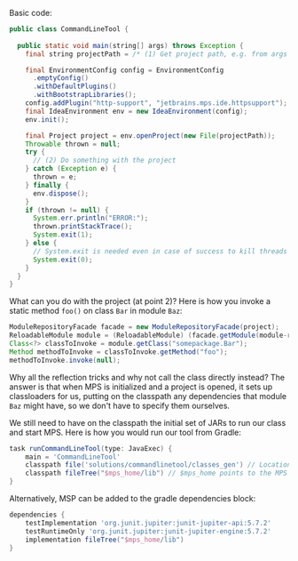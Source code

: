Basic code:

```java
public class CommandLineTool { 
   
  public static void main(string[] args) throws Exception {
    final string projectPath = /* (1) Get project path, e.g. from args or system properties */;

    final EnvironmentConfig config = EnvironmentConfig
      .emptyConfig()
      .withDefaultPlugins()
      .withBootstrapLibraries();
    config.addPlugin("http-support", "jetbrains.mps.ide.httpsupport");
    final IdeaEnvironment env = new IdeaEnvironment(config);
    env.init();

    final Project project = env.openProject(new File(projectPath));
    Throwable thrown = null;
    try {
      // (2) Do something with the project
    } catch (Exception e) {
      thrown = e;
    } finally {
      env.dispose();
    }
    if (thrown != null) {
      System.err.println("ERROR:");
      thrown.printStackTrace();
      System.exit(1);
    } else {
      // System.exit is needed even in case of success to kill threads that MPS plugins may be leaving behind.
      System.exit(0);
    }
  }
}
```

What can you do with the project (at point 2)? Here is how you invoke a static method `foo()` on class `Bar` in module `Baz`:

```java
ModuleRepositoryFacade facade = new ModuleRepositoryFacade(project);
ReloadableModule module = (ReloadableModule) (facade.getModule(module-reference/Baz/));
Class<?> classToInvoke = module.getClass("somepackage.Bar");
Method methodToInvoke = classToInvoke.getMethod("foo");
methodToInvoke.invoke(null);
```

Why all the reflection tricks and why not call the class directly instead? The answer is that when MPS is initialized and a project is opened, it sets up classloaders for us, putting on the classpath any dependencies that module `Baz` might have, so we don't have to specify them ourselves.

We still need to have on the classpath the initial set of JARs to run our class and start MPS. Here is how you would run our tool from Gradle:

```groovy
task runCommandLineTool(type: JavaExec) { 
    main = 'CommandLineTool' 
    classpath file('solutions/commandlinetool/classes_gen') // Location of CommandLineTool.class
    classpath fileTree("$mps_home/lib") // $mps_home points to the MPS installation
}
```

Alternatively, MSP can be added to the gradle dependencies block:

```groovy
dependencies {
    testImplementation 'org.junit.jupiter:junit-jupiter-api:5.7.2'
    testRuntimeOnly 'org.junit.jupiter:junit-jupiter-engine:5.7.2'
    implementation fileTree("$mps_home/lib")
}
```